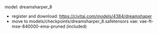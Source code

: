 model: dreamsharper_8
- register and download: https://civitai.com/models/4384/dreamshaper
- move to models/checkpoints/dreamsharper_8.safetensors
vae: vae-ft-mse-840000-ema-pruned (included)
